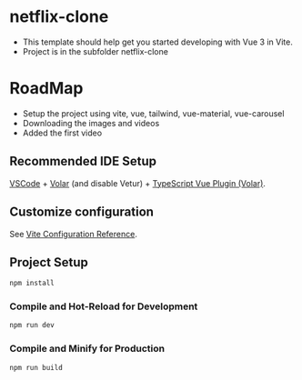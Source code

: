 # netflix-clone

- This template should help get you started developing with Vue 3 in Vite.
- Project is in the subfolder netflix-clone

# RoadMap
- Setup the project using vite, vue, tailwind, vue-material, vue-carousel
- Downloading the images and videos
- Added the first video

## Recommended IDE Setup

[VSCode](https://code.visualstudio.com/) + [Volar](https://marketplace.visualstudio.com/items?itemName=Vue.volar) (and disable Vetur) + [TypeScript Vue Plugin (Volar)](https://marketplace.visualstudio.com/items?itemName=Vue.vscode-typescript-vue-plugin).

## Customize configuration

See [Vite Configuration Reference](https://vitejs.dev/config/).

## Project Setup

```sh
npm install
```

### Compile and Hot-Reload for Development

```sh
npm run dev
```

### Compile and Minify for Production

```sh
npm run build
```


